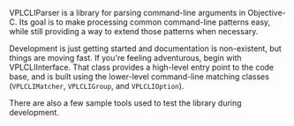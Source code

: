 VPLCLIParser is a library for parsing command-line arguments in Objective-C. Its goal is to make processing common command-line patterns easy, while still providing a way to extend those patterns when necessary.

Development is just getting started and documentation is non-existent, but things are moving fast. If you're feeling adventurous, begin with VPLCLIInterface. That class provides a high-level entry point to the code base, and is built using the lower-level command-line matching classes (`VPLCLIMatcher`, `VPLCLIGroup`, and `VPLCLIOption`).

There are also a few sample tools used to test the library during development.